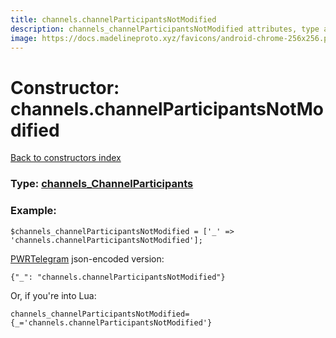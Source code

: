 ```yaml
---
title: channels.channelParticipantsNotModified
description: channels_channelParticipantsNotModified attributes, type and example
image: https://docs.madelineproto.xyz/favicons/android-chrome-256x256.png
---
```

# Constructor: channels.channelParticipantsNotModified  
[Back to constructors index](index.md)






### Type: [channels\_ChannelParticipants](../types/channels_ChannelParticipants.md)


### Example:

```
$channels_channelParticipantsNotModified = ['_' => 'channels.channelParticipantsNotModified'];
```  

[PWRTelegram](https://pwrtelegram.xyz) json-encoded version:

```
{"_": "channels.channelParticipantsNotModified"}
```


Or, if you're into Lua:  


```
channels_channelParticipantsNotModified={_='channels.channelParticipantsNotModified'}

```



